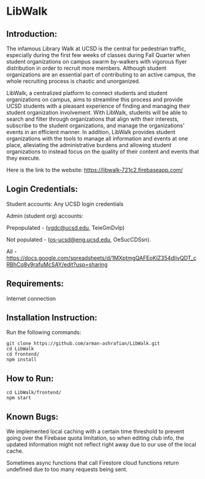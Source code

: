 # LibWalk

## Introduction:
The infamous Library Walk at UCSD is the central for pedestrian traffic, especially during the first few weeks of classes during Fall Quarter when student organizations on campus swarm by-walkers with vigorous flyer distribution in order to recruit more members. Although student organizations are an essential part of contributing to an active campus, the whole recruiting process is chaotic and unorganized.

LibWalk, a centralized platform to connect students and student organizations on campus, aims to streamline this process and provide UCSD students with a pleasant experience of finding and managing their student organization involvement. With LibWalk, students will be able to search and filter through organizations that align with their interests, subscribe to the student organizations, and manage the organizations' events in an efficient manner. In addition, LibWalk provides student organizations with the tools to manage all information and events at one place, alleviating the administrative burdens and allowing student organizations to instead focus on the quality of their content and events that they execute.

Here is the link to the website: https://libwalk-721c2.firebaseapp.com/

## Login Credentials:
Student accounts: Any UCSD login credentials

Admin (student org) accounts:

Prepopulated - (vgdc@ucsd.edu, TeieGmDvlp)

Not populated - (os-ucsd@eng.ucsd.edu, OeSucCDSsn).

All - https://docs.google.com/spreadsheets/d/1MXptmgQAFEoKlZ354dIjvQDT_cRBhCq8y9rafuMcSAY/edit?usp=sharing

## Requirements:
Internet connection

## Installation Instruction:
Run the following commands:
```
git clone https://github.com/arman-ashrafian/LibWalk.git
cd LibWalk
cd frontend/
npm install
```

## How to Run:
```
cd LibWalk/frontend/
npm start
```

## Known Bugs:
We implemented local caching with a certain time threshold to prevent going over the Firebase quota limitation, so when editing club info, the updated information might not reflect right away due to our use of the local cache.

Sometimes async functions that call Firestore cloud functions return undefined due to too many requests being sent.
